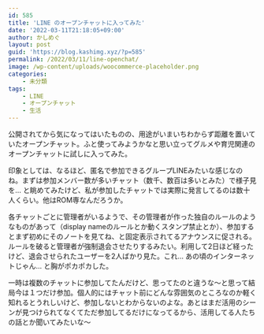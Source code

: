 ```yaml
---
id: 585
title: 'LINE のオープンチャットに入ってみた'
date: '2022-03-11T21:18:05+09:00'
author: かしめぐ
layout: post
guid: 'https://blog.kashimg.xyz/?p=585'
permalink: /2022/03/11/line-openchat/
image: /wp-content/uploads/woocommerce-placeholder.png
categories:
    - 未分類
tags:
    - LINE
    - オープンチャット
    - 生活
---
```


公開されてから気になってはいたものの、用途がいまいちわからず距離を置いていたオープンチャット。ふと使ってみようかなと思い立ってグルメや育児関連のオープンチャットに試しに入ってみた。

印象としては、なるほど、匿名で参加できるグループLINEみたいな感じなのね。まずは参加メンバー数が多いチャット（数千、数百は多いとみた）で様子見を… と眺めてみたけど、私が参加したチャットでは実際に発言してるのは数十人くらい。他はROM専なんだろうか。

各チャットごとに管理者がいるようで、その管理者が作った独自のルールのようなものがあって（display nameのルールとか動くスタンプ禁止とか）、参加するとまず初めにそのノートを見てね、と固定表示されてるアナウンスに促される。ルールを破ると管理者が強制退会させたりするみたい。利用して2日ほど経ったけど、退会させられたユーザーを2人ばかり見た。これ… あの頃のインターネットじゃん… と胸がポカポカした。

一時は複数のチャットに参加してたんだけど、思ってたのと違うな〜と思って結局今は１つだけ参加。個人的にはチャット前にどんな雰囲気のところなのか軽く知れるとうれしいけど、参加しないとわからないのよな。あとはまだ活用のシーンが見つけられてなくてただ参加してるだけになってるから、活用してる人たちの話とか聞いてみたいな〜